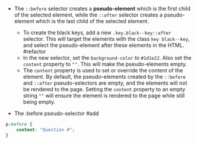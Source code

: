 - The `::before` selector creates a **pseudo-element** which is the first child of the selected element, while the `::after` selector creates a pseudo-element which is the last child of the selected element. 
	- To create the black keys, add a new `.key.black--key::after` selector. This will target the elements with the class `key black--key`, and select the pseudo-element after these elements in the HTML. #refactor 
	- In the new selector, set the `background-color` to `#1d1e22`. Also set the `content` property to `""`. This will make the pseudo-elements empty.
	- The `content` property is used to set or override the content of the element. By default, the pseudo-elements created by the `::before` and `::after` pseudo-selectors are empty, and the elements will not be rendered to the page. Setting the `content` property to an empty string `""` will ensure the element is rendered to the page while still being empty.

- The :before pseudo-selector #add 
```css
p:before {
	content: "Question #";
}
```

